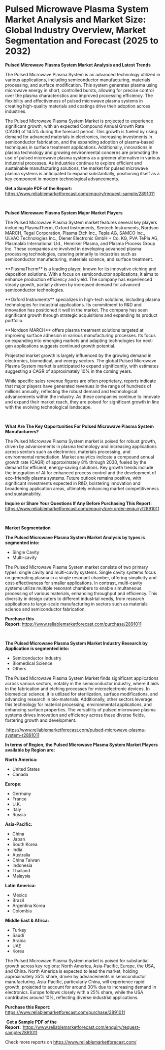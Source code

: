 <p><h1>Pulsed Microwave Plasma System Market Analysis and Market Size: Global Industry Overview, Market Segmentation and Forecast (2025 to 2032)</h1></p><p><strong>Pulsed Microwave Plasma System Market Analysis and Latest Trends</strong></p>
<p><p>The Pulsed Microwave Plasma System is an advanced technology utilized in various applications, including semiconductor manufacturing, materials processing, and surface modification. This system generates plasma using microwave energy in short, controlled bursts, allowing for precise control over the plasma characteristics and improved processing efficiency. The flexibility and effectiveness of pulsed microwave plasma systems in creating high-quality materials and coatings drive their adoption across industries.</p><p>The Pulsed Microwave Plasma System Market is projected to experience significant growth, with an expected Compound Annual Growth Rate (CAGR) of 14.5% during the forecast period. This growth is fueled by rising demand for advanced materials in electronics, increasing investments in semiconductor fabrication, and the expanding adoption of plasma-based techniques in surface treatment applications. Additionally, innovations in plasma technology and growing environmental concerns are promoting the use of pulsed microwave plasma systems as a greener alternative in various industrial processes. As industries continue to explore efficient and sustainable manufacturing solutions, the market for pulsed microwave plasma systems is anticipated to expand substantially, positioning itself as a key component in modern technological advancements.</p></p>
<p><strong>Get a Sample PDF of the Report:&nbsp;</strong> <a href="https://www.reliablemarketforecast.com/enquiry/request-sample/2891011?utm_campaign=2455&utm_medium=2&utm_source=Github&utm_content=ia&utm_term=14032025&utm_id=pulsed-microwave-plasma-system">https://www.reliablemarketforecast.com/enquiry/request-sample/2891011</a></p>
<p>&nbsp;</p>
<p><strong>Pulsed Microwave Plasma System Major Market Players</strong></p>
<p><p>The Pulsed Microwave Plasma System market features several key players including PlasmaTherm, Oxford Instruments, Sentech Instruments, Nordson MARCH, Tegal Corporation, Plasma Etch Inc., Tepla AG, SAMCO Inc., ULVAC Technologies Inc., Diener Electronic GmbH + Co. KG, PVA TePla AG, Plasmalab International Ltd., Henniker Plasma, and Plasma Process Group Inc. These companies are involved in developing advanced plasma processing technologies, catering primarily to industries such as semiconductor manufacturing, materials science, and surface treatment.</p><p>**PlasmaTherm** is a leading player, known for its innovative etching and deposition solutions. With a focus on semiconductor applications, it aims to enhance production efficiency and yield. The company has experienced steady growth, partially driven by increased demand for advanced semiconductor technologies.</p><p>**Oxford Instruments** specializes in high-tech solutions, including plasma technologies for industrial applications. Its commitment to R&D and innovation has positioned it well in the market. The company has seen significant growth through strategic acquisitions and expanding its product portfolio.</p><p>**Nordson MARCH** offers plasma treatment solutions targeted at improving surface adhesion in various manufacturing processes. Its focus on expanding into emerging markets and adapting technologies for next-gen applications suggests continued growth potential.</p><p>Projected market growth is largely influenced by the growing demand in electronics, biomedical, and energy sectors. The global Pulsed Microwave Plasma System market is anticipated to expand significantly, with estimates suggesting a CAGR of approximately 10% in the coming years.</p><p>While specific sales revenue figures are often proprietary, reports indicate that major players have generated revenues in the range of hundreds of millions annually, reflecting the robust demand and technological advancements within the industry. As these companies continue to innovate and expand their market reach, they are poised for significant growth in line with the evolving technological landscape.</p></p>
<p>&nbsp;</p>
<p><strong>What Are The Key Opportunities For Pulsed Microwave Plasma System Manufacturers?</strong></p>
<p><p>The Pulsed Microwave Plasma System market is poised for robust growth, driven by advancements in plasma technology and increasing applications across sectors such as electronics, materials processing, and environmental remediation. Market analytics indicate a compound annual growth rate (CAGR) of approximately 8% through 2030, fueled by the demand for efficient, energy-saving solutions. Key growth trends include the integration of AI for enhanced process control and the development of eco-friendly plasma systems. Future outlook remains positive, with significant investments expected in R&D, bolstering innovation and broadening application areas, ultimately enhancing market competitiveness and sustainability.</p></p>
<p><strong>Inquire or Share Your Questions If Any Before Purchasing This Report:</strong> <a href="https://www.reliablemarketforecast.com/enquiry/pre-order-enquiry/2891011?utm_campaign=2455&utm_medium=2&utm_source=Github&utm_content=ia&utm_term=14032025&utm_id=pulsed-microwave-plasma-system">https://www.reliablemarketforecast.com/enquiry/pre-order-enquiry/2891011</a></p>
<p>&nbsp;</p>
<p><strong>Market Segmentation</strong></p>
<p><strong>The Pulsed Microwave Plasma System Market Analysis by types is segmented into:</strong></p>
<p><ul><li>Single Cavity</li><li>Multi-cavity</li></ul></p>
<p><p>The Pulsed Microwave Plasma System market consists of two primary types: single cavity and multi-cavity systems. Single cavity systems focus on generating plasma in a single resonant chamber, offering simplicity and cost-effectiveness for smaller applications. In contrast, multi-cavity systems utilize multiple resonant chambers to enable simultaneous processing of various materials, enhancing throughput and efficiency. This diversity in design caters to different industrial needs, from research applications to large-scale manufacturing in sectors such as materials science and semiconductor fabrication.</p></p>
<p><strong>Purchase this Report:&nbsp;</strong><a href="https://www.reliablemarketforecast.com/purchase/2891011?utm_campaign=2455&utm_medium=2&utm_source=Github&utm_content=ia&utm_term=14032025&utm_id=pulsed-microwave-plasma-system">https://www.reliablemarketforecast.com/purchase/2891011</a></p>
<p>&nbsp;</p>
<p><strong>The Pulsed Microwave Plasma System Market Industry Research by Application is segmented into:</strong></p>
<p><ul><li>Semiconductor Industry</li><li>Biomedical Science</li><li>Others</li></ul></p>
<p><p>The Pulsed Microwave Plasma System Market finds significant applications across various sectors, notably in the semiconductor industry, where it aids in the fabrication and etching processes for microelectronic devices. In biomedical science, it is utilized for sterilization, surface modifications, and advancing research in bio-materials. Additionally, other sectors leverage this technology for material processing, environmental applications, and enhancing surface properties. The versatility of pulsed microwave plasma systems drives innovation and efficiency across these diverse fields, fostering growth and development.</p></p>
<p><a href="https://www.reliablemarketforecast.com/pulsed-microwave-plasma-system-r2891011?utm_campaign=2455&utm_medium=2&utm_source=Github&utm_content=ia&utm_term=14032025&utm_id=pulsed-microwave-plasma-system">&nbsp;https://www.reliablemarketforecast.com/pulsed-microwave-plasma-system-r2891011</a></p>
<p><strong>In terms of Region, the Pulsed Microwave Plasma System Market Players available by Region are:</strong></p>
<p>
    <p> <strong> North America: </strong>
        <ul>
            <li>United States</li>
            <li>Canada</li>
        </ul>
        </p> 
    <p> <strong> Europe: </strong>
        <ul>
            <li>Germany</li>
            <li>France</li>
            <li>U.K.</li>
            <li>Italy</li>
            <li>Russia</li>
        </ul>
        </p> 
    <p> <strong> Asia-Pacific: </strong>
        <ul>
            <li>China</li>
            <li>Japan</li>
            <li>South Korea</li>
            <li>India</li>
            <li>Australia</li>
            <li>China Taiwan</li>
            <li>Indonesia</li>
            <li>Thailand</li>
            <li>Malaysia</li>
        </ul>
        </p> 
    <p> <strong> Latin America: </strong>
        <ul>
            <li>Mexico</li>
            <li>Brazil</li>
            <li>Argentina Korea</li>
            <li>Colombia</li>
        </ul>
        </p> 
    <p> <strong> Middle East & Africa: </strong>
        <ul>
            <li>Turkey</li>
            <li>Saudi</li>
            <li>Arabia</li>
            <li>UAE</li>
            <li>Korea</li>
        </ul>
    </p>
    </p>
<p><p>The Pulsed Microwave Plasma System market is poised for substantial growth across key regions: North America, Asia-Pacific, Europe, the USA, and China. North America is expected to lead the market, holding approximately 35% share, driven by advancements in semiconductor manufacturing. Asia-Pacific, particularly China, will experience rapid growth, projected to account for around 30% due to increasing demand in electronics. Europe follows closely with a 25% share, while the USA contributes around 10%, reflecting diverse industrial applications.</p></p>
<p><strong>Purchase this Report: </strong><a href="https://www.reliablemarketforecast.com/purchase/2891011?utm_campaign=2455&utm_medium=2&utm_source=Github&utm_content=ia&utm_term=14032025&utm_id=pulsed-microwave-plasma-system">https://www.reliablemarketforecast.com/purchase/2891011</a></p>
<p>&nbsp;<strong>Get a Sample PDF of the Report:&nbsp;&nbsp;</strong><a href="https://www.reliablemarketforecast.com/enquiry/request-sample/2891011?utm_campaign=2455&utm_medium=2&utm_source=Github&utm_content=ia&utm_term=14032025&utm_id=pulsed-microwave-plasma-system">https://www.reliablemarketforecast.com/enquiry/request-sample/2891011</a></p>
<p><strong></strong></p>
<p>Check more reports on <a href="https://www.reliablemarketforecast.com/?utm_campaign=2455&utm_medium=2&utm_source=Github&utm_content=ia&utm_term=14032025&utm_id=pulsed-microwave-plasma-system">https://www.reliablemarketforecast.com/</a></p>